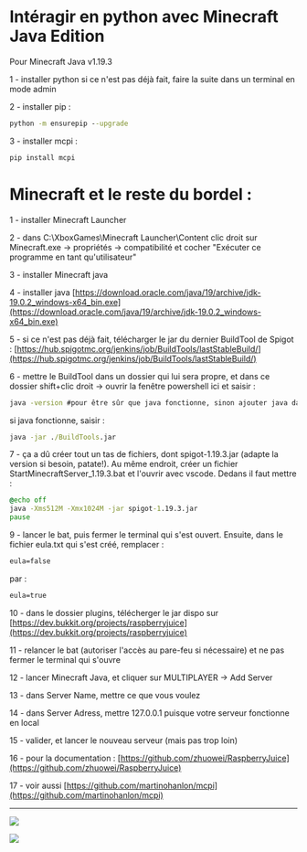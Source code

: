 # Intéragir en python avec Minecraft Java Edition

Pour Minecraft Java v1.19.3

1 - installer python si ce n'est pas déjà fait, faire la suite dans un terminal en mode admin

2 - installer pip :

```bat
python -m ensurepip --upgrade
```

3 - installer mcpi : 

```bat
pip install mcpi
```

# Minecraft et le reste du bordel :

1 - installer Minecraft Launcher

2 - dans C:\XboxGames\Minecraft Launcher\Content clic droit sur Minecraft.exe -> propriétés -> compatibilité et cocher "Exécuter ce programme en tant qu'utilisateur"

3 - installer Minecraft java

4 - installer java [https://download.oracle.com/java/19/archive/jdk-19.0.2_windows-x64_bin.exe](https://download.oracle.com/java/19/archive/jdk-19.0.2_windows-x64_bin.exe)

5 - si ce n'est pas déjà fait, télécharger le jar du dernier BuildTool de Spigot : [https://hub.spigotmc.org/jenkins/job/BuildTools/lastStableBuild/](https://hub.spigotmc.org/jenkins/job/BuildTools/lastStableBuild/)

6 - mettre le BuildTool dans un dossier qui lui sera propre, et dans ce dossier shift+clic droit -> ouvrir la fenêtre powershell ici et saisir : 

```bat
java -version #pour être sûr que java fonctionne, sinon ajouter java dans le PATH
```

si java fonctionne, saisir :

```bat
java -jar ./BuildTools.jar
```

7 - ça a dû créer tout un tas de fichiers, dont spigot-1.19.3.jar (adapte la version si besoin, patate!). Au même endroit, créer un fichier StartMinecraftServer_1.19.3.bat et l'ouvrir avec vscode. Dedans il faut mettre :

```bat
@echo off
java -Xms512M -Xmx1024M -jar spigot-1.19.3.jar
pause
```

9 - lancer le bat, puis fermer le terminal qui s'est ouvert. Ensuite, dans le fichier eula.txt qui s'est créé, remplacer :
```bat
eula=false
```
par :
```bat
eula=true
```

10 - dans le dossier plugins, télécherger le jar dispo sur [https://dev.bukkit.org/projects/raspberryjuice](https://dev.bukkit.org/projects/raspberryjuice)

11 - relancer le bat (autoriser l'accès au pare-feu si nécessaire) et ne pas fermer le terminal qui s'ouvre

12 - lancer Minecraft Java, et cliquer sur MULTIPLAYER -> Add Server

13 - dans Server Name, mettre ce que vous voulez

14 - dans Server Adress, mettre 127.0.0.1 puisque votre serveur fonctionne en local

15 - valider, et lancer le nouveau serveur (mais pas trop loin)

16 - pour la documentation : [https://github.com/zhuowei/RaspberryJuice](https://github.com/zhuowei/RaspberryJuice)

17 - voir aussi [https://github.com/martinohanlon/mcpi](https://github.com/martinohanlon/mcpi)

---
![](https://cdn.discordapp.com/attachments/932672918859702355/1070964072599781387/image.png)

![](https://cdn.discordapp.com/attachments/932672918859702355/1070961072279916674/image.png)
